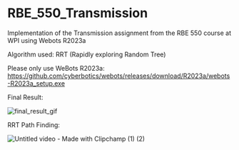 # RBE_550_Transmission
Implementation of the Transmission assignment from the RBE 550 course at WPI using Webots R2023a

Algorithm used: RRT (Rapidly exploring Random Tree)

Please only use WeBots R2023a: https://github.com/cyberbotics/webots/releases/download/R2023a/webots-R2023a_setup.exe

Final Result:

![final_result_gif](https://github.com/expert-amateur/RBE_550_Transmission/assets/103503974/af95d9f2-b1c6-46b1-bb6a-c87b73038328)

RRT Path Finding:

![Untitled video - Made with Clipchamp (1) (2)](https://github.com/expert-amateur/RBE_550_Transmission/assets/103503974/45ea1ea5-4671-4349-8d3a-e1a0ae8c09c4)
